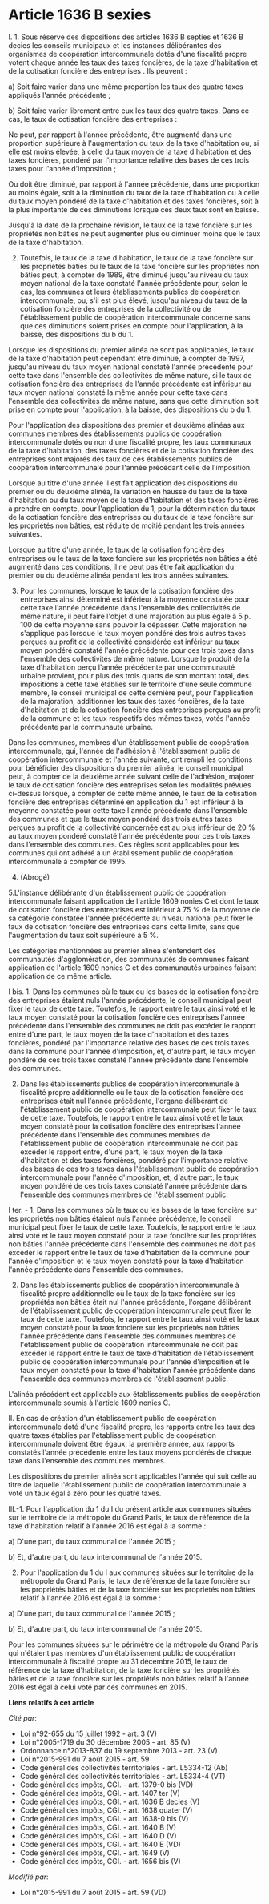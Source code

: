 # Article 1636 B sexies

I. 1. Sous réserve des dispositions des articles 1636 B septies et 1636 B decies les conseils municipaux et les instances
délibérantes des organismes de coopération intercommunale dotés d'une fiscalité propre votent chaque année les taux des taxes
foncières, de la taxe d'habitation et de la cotisation foncière des entreprises . Ils peuvent : 

a) Soit faire varier dans une même proportion les taux des quatre taxes appliqués l'année précédente ; 

b) Soit faire varier librement entre eux les taux des quatre taxes. Dans ce cas, le taux de cotisation foncière des
entreprises : 

Ne peut, par rapport à l'année précédente, être augmenté dans une proportion supérieure à l'augmentation du taux de la taxe
d'habitation ou, si elle est moins élevée, à celle du taux moyen de la taxe d'habitation et des taxes foncières, pondéré par
l'importance relative des bases de ces trois taxes pour l'année d'imposition ; 

Ou doit être diminué, par rapport à l'année précédente, dans une proportion au moins égale, soit à la diminution du taux de
la taxe d'habitation ou à celle du taux moyen pondéré de la taxe d'habitation et des taxes foncières, soit à la plus
importante de ces diminutions lorsque ces deux taux sont en baisse. 

Jusqu'à la date de la prochaine révision, le taux de la taxe foncière sur les propriétés non bâties ne peut augmenter plus ou
diminuer moins que le taux de la taxe d'habitation. 

2. Toutefois, le taux de la taxe d'habitation, le taux de la taxe foncière sur les propriétés bâties ou le taux de la taxe
foncière sur les propriétés non bâties peut, à compter de 1989, être diminué jusqu'au niveau du taux moyen national de la
taxe constaté l'année précédente pour, selon le cas, les communes et leurs établissements publics de coopération
intercommunale, ou, s'il est plus élevé, jusqu'au niveau du taux de la cotisation foncière des entreprises de la collectivité
ou de l'établissement public de coopération intercommunale concerné sans que ces diminutions soient prises en compte pour
l'application, à la baisse, des dispositions du b du 1. 

Lorsque les dispositions du premier alinéa ne sont pas applicables, le taux de la taxe d'habitation peut cependant être
diminué, à compter de 1997, jusqu'au niveau du taux moyen national constaté l'année précédente pour cette taxe dans
l'ensemble des collectivités de même nature, si le taux de cotisation foncière des entreprises de l'année précédente est
inférieur au taux moyen national constaté la même année pour cette taxe dans l'ensemble des collectivités de même nature,
sans que cette diminution soit prise en compte pour l'application, à la baisse, des dispositions du b du 1. 

Pour l'application des dispositions des premier et deuxième alinéas aux communes membres des établissements publics de
coopération intercommunale dotés ou non d'une fiscalité propre, les taux communaux de la taxe d'habitation, des taxes
foncières et de la cotisation foncière des entreprises sont majorés des taux de ces établissements publics de coopération
intercommunale pour l'année précédant celle de l'imposition. 

Lorsque au titre d'une année il est fait application des dispositions du premier ou du deuxième alinéa, la variation en
hausse du taux de la taxe d'habitation ou du taux moyen de la taxe d'habitation et des taxes foncières à prendre en compte,
pour l'application du 1, pour la détermination du taux de la cotisation foncière des entreprises ou du taux de la taxe
foncière sur les propriétés non bâties, est réduite de moitié pendant les trois années suivantes. 

Lorsque au titre d'une année, le taux de la cotisation foncière des entreprises ou le taux de la taxe foncière sur les
propriétés non bâties a été augmenté dans ces conditions, il ne peut pas être fait application du premier ou du deuxième
alinéa pendant les trois années suivantes. 

3. Pour les communes, lorsque le taux de la cotisation foncière des entreprises ainsi déterminé est inférieur à la moyenne
constatée pour cette taxe l'année précédente dans l'ensemble des collectivités de même nature, il peut faire l'objet d'une
majoration au plus égale à 5 p. 100 de cette moyenne sans pouvoir la dépasser. Cette majoration ne s'applique pas lorsque le
taux moyen pondéré des trois autres taxes perçues au profit de la collectivité considérée est inférieur au taux moyen pondéré
constaté l'année précédente pour ces trois taxes dans l'ensemble des collectivités de même nature. Lorsque le produit de la
taxe d'habitation perçu l'année précédente par une communauté urbaine provient, pour plus des trois quarts de son montant
total, des impositions à cette taxe établies sur le territoire d'une seule commune membre, le conseil municipal de cette
dernière peut, pour l'application de la majoration, additionner les taux des taxes foncières, de la taxe d'habitation et de
la cotisation foncière des entreprises perçues au profit de la commune et les taux respectifs des mêmes taxes, votés l'année
précédente par la communauté urbaine. 

Dans les communes, membres d'un établissement public de coopération intercommunale, qui, l'année de l'adhésion à
l'établissement public de coopération intercommunale et l'année suivante, ont rempli les conditions pour bénéficier des
dispositions du premier alinéa, le conseil municipal peut, à compter de la deuxième année suivant celle de l'adhésion,
majorer le taux de cotisation foncière des entreprises selon les modalités prévues ci-dessus lorsque, à compter de cette même
année, le taux de la cotisation foncière des entreprises déterminé en application du 1 est inférieur à la moyenne constatée
pour cette taxe l'année précédente dans l'ensemble des communes et que le taux moyen pondéré des trois autres taxes perçues
au profit de la collectivité concernée est au plus inférieur de 20 % au taux moyen pondéré constaté l'année précédente pour
ces trois taxes dans l'ensemble des communes. Ces règles sont applicables pour les communes qui ont adhéré à un établissement
public de coopération intercommunale à compter de 1995. 

4. (Abrogé) 

5.L'instance délibérante d'un établissement public de coopération intercommunale faisant application de l'article 1609 nonies
C et dont le taux de cotisation foncière des entreprises est inférieur à 75 % de la moyenne de sa catégorie constatée l'année
précédente au niveau national peut fixer le taux de cotisation foncière des entreprises dans cette limite, sans que
l'augmentation du taux soit supérieure à 5 %. 

Les catégories mentionnées au premier alinéa s'entendent des communautés d'agglomération, des communautés de communes faisant
application de l'article 1609 nonies C et des communautés urbaines faisant application de ce même article.

I bis. 1. Dans les communes où le taux ou les bases de la cotisation foncière des entreprises étaient nuls l'année
précédente, le conseil municipal peut fixer le taux de cette taxe. Toutefois, le rapport entre le taux ainsi voté et le taux
moyen constaté pour la cotisation foncière des entreprises l'année précédente dans l'ensemble des communes ne doit pas
excéder le rapport entre d'une part, le taux moyen de la taxe d'habitation et des taxes foncières, pondéré par l'importance
relative des bases de ces trois taxes dans la commune pour l'année d'imposition, et, d'autre part, le taux moyen pondéré de
ces trois taxes constaté l'année précédente dans l'ensemble des communes. 

2. Dans les établissements publics de coopération intercommunale à fiscalité propre additionnelle où le taux de la cotisation
foncière des entreprises était nul l'année précédente, l'organe délibérant de l'établissement public de coopération
intercommunale peut fixer le taux de cette taxe. Toutefois, le rapport entre le taux ainsi voté et le taux moyen constaté
pour la cotisation foncière des entreprises l'année précédente dans l'ensemble des communes membres de l'établissement public
de coopération intercommunale ne doit pas excéder le rapport entre, d'une part, le taux moyen de la taxe d'habitation et des
taxes foncières, pondéré par l'importance relative des bases de ces trois taxes dans l'établissement public de coopération
intercommunale pour l'année d'imposition, et, d'autre part, le taux moyen pondéré de ces trois taxes constaté l'année
précédente dans l'ensemble des communes membres de l'établissement public.

I ter. - 1. Dans les communes où le taux ou les bases de la taxe foncière sur les propriétés non bâties étaient nuls l'année
précédente, le conseil municipal peut fixer le taux de cette taxe. Toutefois, le rapport entre le taux ainsi voté et le taux
moyen constaté pour la taxe foncière sur les propriétés non bâties l'année précédente dans l'ensemble des communes ne doit
pas excéder le rapport entre le taux de taxe d'habitation de la commune pour l'année d'imposition et le taux moyen constaté
pour la taxe d'habitation l'année précédente dans l'ensemble des communes.

2. Dans les établissements publics de coopération intercommunale à fiscalité propre additionnelle où le taux de la taxe
foncière sur les propriétés non bâties était nul l'année précédente, l'organe délibérant de l'établissement public de
coopération intercommunale peut fixer le taux de cette taxe. Toutefois, le rapport entre le taux ainsi voté et le taux moyen
constaté pour la taxe foncière sur les propriétés non bâties l'année précédente dans l'ensemble des communes membres de
l'établissement public de coopération intercommunale ne doit pas excéder le rapport entre le taux de taxe d'habitation de
l'établissement public de coopération intercommunale pour l'année d'imposition et le taux moyen constaté pour la taxe
d'habitation l'année précédente dans l'ensemble des communes membres de l'établissement public.

L'alinéa précédent est applicable aux établissements publics de coopération intercommunale soumis à l'article 1609 nonies C.

II. En cas de création d'un établissement public de coopération intercommunale doté d'une fiscalité propre, les rapports
entre les taux des quatre taxes établies par l'établissement public de coopération intercommunale doivent être égaux, la
première année, aux rapports constatés l'année précédente entre les taux moyens pondérés de chaque taxe dans l'ensemble des
communes membres. 

Les dispositions du premier alinéa sont applicables l'année qui suit celle au titre de laquelle l'établissement public de
coopération intercommunale a voté un taux égal à zéro pour les quatre taxes.

III.-1. Pour l'application du 1 du I du présent article aux communes situées sur le territoire de la métropole du Grand
Paris, le taux de référence de la taxe d'habitation relatif à l'année 2016 est égal à la somme : 

a) D'une part, du taux communal de l'année 2015 ; 

b) Et, d'autre part, du taux intercommunal de l'année 2015. 

2. Pour l'application du 1 du I aux communes situées sur le territoire de la métropole du Grand Paris, le taux de référence
de la taxe foncière sur les propriétés bâties et de la taxe foncière sur les propriétés non bâties relatif à l'année 2016 est
égal à la somme : 

a) D'une part, du taux communal de l'année 2015 ; 

b) Et, d'autre part, du taux intercommunal de l'année 2015. 

Pour les communes situées sur le périmètre de la métropole du Grand Paris qui n'étaient pas membres d'un établissement public
de coopération intercommunale à fiscalité propre au 31 décembre 2015, le taux de référence de la taxe d'habitation, de la
taxe foncière sur les propriétés bâties et de la taxe foncière sur les propriétés non bâties relatif à l'année 2016 est égal
à celui voté par ces communes en 2015.

**Liens relatifs à cet article**

_Cité par_:

  - Loi n°92-655 du 15 juillet 1992 - art. 3 (V)
  - Loi n°2005-1719 du 30 décembre 2005 - art. 85 (V)
  - Ordonnance n°2013-837 du 19 septembre 2013 - art. 23 (V)
  - Loi n°2015-991 du 7 août 2015 - art. 59
  - Code général des collectivités territoriales - art. L5334-12 (Ab)
  - Code général des collectivités territoriales - art. L5334-4 (VT)
  - Code général des impôts, CGI. - art. 1379-0 bis (VD)
  - Code général des impôts, CGI. - art. 1407 ter (V)
  - Code général des impôts, CGI. - art. 1636 B decies (V)
  - Code général des impôts, CGI. - art. 1638 quater (V)
  - Code général des impôts, CGI. - art. 1638-0 bis (V)
  - Code général des impôts, CGI. - art. 1640 B (V)
  - Code général des impôts, CGI. - art. 1640 D (V)
  - Code général des impôts, CGI. - art. 1640 E (VD)
  - Code général des impôts, CGI. - art. 1649 (V)
  - Code général des impôts, CGI. - art. 1656 bis (V)

_Modifié par_:

  - Loi n°2015-991 du 7 août 2015 - art. 59 (VD)
